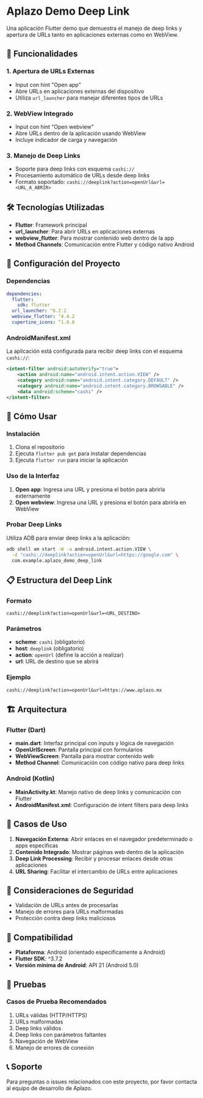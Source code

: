 # Aplazo Demo Deep Link

Una aplicación Flutter demo que demuestra el manejo de deep links y apertura de URLs tanto en aplicaciones externas como en WebView.

## 📱 Funcionalidades

### 1. **Apertura de URLs Externas**
- Input con hint "Open app"
- Abre URLs en aplicaciones externas del dispositivo
- Utiliza `url_launcher` para manejar diferentes tipos de URLs

### 2. **WebView Integrado**
- Input con hint "Open webview"
- Abre URLs dentro de la aplicación usando WebView
- Incluye indicador de carga y navegación

### 3. **Manejo de Deep Links**
- Soporte para deep links con esquema `cashi://`
- Procesamiento automático de URLs desde deep links
- Formato soportado: `cashi://deeplink?action=openUrl&url=<URL_A_ABRIR>`

## 🛠️ Tecnologías Utilizadas

- **Flutter**: Framework principal
- **url_launcher**: Para abrir URLs en aplicaciones externas
- **webview_flutter**: Para mostrar contenido web dentro de la app
- **Method Channels**: Comunicación entre Flutter y código nativo Android

## 🔧 Configuración del Proyecto

### Dependencias
```yaml
dependencies:
  flutter:
    sdk: flutter
  url_launcher: ^6.2.2
  webview_flutter: ^4.4.2
  cupertino_icons: ^1.0.8
```

### AndroidManifest.xml
La aplicación está configurada para recibir deep links con el esquema `cashi://`:

```xml
<intent-filter android:autoVerify="true">
    <action android:name="android.intent.action.VIEW" />
    <category android:name="android.intent.category.DEFAULT" />
    <category android:name="android.intent.category.BROWSABLE" />
    <data android:scheme="cashi" />
</intent-filter>
```

## 🚀 Cómo Usar

### Instalación
1. Clona el repositorio
2. Ejecuta `flutter pub get` para instalar dependencias
3. Ejecuta `flutter run` para iniciar la aplicación

### Uso de la Interfaz
1. **Open app**: Ingresa una URL y presiona el botón para abrirla externamente
2. **Open webview**: Ingresa una URL y presiona el botón para abrirla en WebView

### Probar Deep Links
Utiliza ADB para enviar deep links a la aplicación:

```bash
adb shell am start -W -a android.intent.action.VIEW \
  -d "cashi://deeplink?action=openUrl&url=https://google.com" \
  com.example.aplazo_demo_deep_link
```

## 📋 Estructura del Deep Link

### Formato
```
cashi://deeplink?action=openUrl&url=<URL_DESTINO>
```

### Parámetros
- **scheme**: `cashi` (obligatorio)
- **host**: `deeplink` (obligatorio)
- **action**: `openUrl` (define la acción a realizar)
- **url**: URL de destino que se abrirá

### Ejemplo
```
cashi://deeplink?action=openUrl&url=https://www.aplazo.mx
```

## 🏗️ Arquitectura

### Flutter (Dart)
- **main.dart**: Interfaz principal con inputs y lógica de navegación
- **OpenUrlScreen**: Pantalla principal con formularios
- **WebViewScreen**: Pantalla para mostrar contenido web
- **Method Channel**: Comunicación con código nativo para deep links

### Android (Kotlin)
- **MainActivity.kt**: Manejo nativo de deep links y comunicación con Flutter
- **AndroidManifest.xml**: Configuración de intent filters para deep links

## 🎯 Casos de Uso

1. **Navegación Externa**: Abrir enlaces en el navegador predeterminado o apps específicas
2. **Contenido Integrado**: Mostrar páginas web dentro de la aplicación
3. **Deep Link Processing**: Recibir y procesar enlaces desde otras aplicaciones
4. **URL Sharing**: Facilitar el intercambio de URLs entre aplicaciones

## 🔐 Consideraciones de Seguridad

- Validación de URLs antes de procesarlas
- Manejo de errores para URLs malformadas
- Protección contra deep links maliciosos

## 📱 Compatibilidad

- **Plataforma**: Android (orientado específicamente a Android)
- **Flutter SDK**: ^3.7.2
- **Versión mínima de Android**: API 21 (Android 5.0)

## 🧪 Pruebas

### Casos de Prueba Recomendados
1. URLs válidas (HTTP/HTTPS)
2. URLs malformadas
3. Deep links válidos
4. Deep links con parámetros faltantes
5. Navegación de WebView
6. Manejo de errores de conexión

## 📞 Soporte

Para preguntas o issues relacionados con este proyecto, por favor contacta al equipo de desarrollo de Aplazo.

